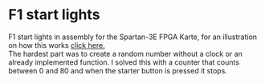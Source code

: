 # F1 start lights
F1 start lights in assembly for the Spartan-3E FPGA Karte, for an illustration on how this works [click here.](https://github.com/Akosch242/F1-Startlichter/blob/main/asm-digaramm.png)<br>
The hardest part was to create a random number without a clock or an already implemented function. I solved this with a counter that counts between 0 and 80 and when the starter button is pressed it stops.
